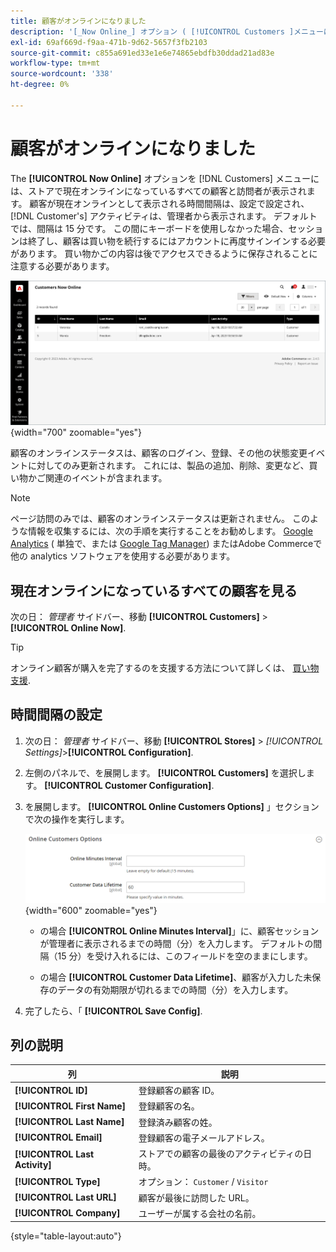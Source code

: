 ```yaml
---
title: 顧客がオンラインになりました
description: '[_Now Online_] オプション ( [!UICONTROL Customers ]メニューには、ストアで現在オンラインになっているすべての顧客と訪問者が表示されます。'
exl-id: 69af669d-f9aa-471b-9d62-5657f3fb2103
source-git-commit: c855a691ed33e1e6e74865ebdfb30ddad21ad83e
workflow-type: tm+mt
source-wordcount: '338'
ht-degree: 0%

---
```


# 顧客がオンラインになりました

The **[!UICONTROL Now Online]** オプションを [!DNL Customers] メニューには、ストアで現在オンラインになっているすべての顧客と訪問者が表示されます。 顧客が現在オンラインとして表示される時間間隔は、設定で設定され、 [!DNL Customer's] アクティビティは、管理者から表示されます。 デフォルトでは、間隔は 15 分です。 この間にキーボードを使用しなかった場合、セッションは終了し、顧客は買い物を続行するにはアカウントに再度サインインする必要があります。 買い物かごの内容は後でアクセスできるように保存されることに注意する必要があります。

![オンライン顧客](assets/customers-now-online.png){width="700" zoomable="yes"}

顧客のオンラインステータスは、顧客のログイン、登録、その他の状態変更イベントに対してのみ更新されます。 これには、製品の追加、削除、変更など、買い物かご関連のイベントが含まれます。

>[!NOTE]
>
>ページ訪問のみでは、顧客のオンラインステータスは更新されません。 このような情報を収集するには、次の手順を実行することをお勧めします。 [Google Analytics](../merchandising-promotions/google-analytics.md) ( 単独で、または [Google Tag Manager](../merchandising-promotions/google-tag-manager.md)) またはAdobe Commerceで他の analytics ソフトウェアを使用する必要があります。

## 現在オンラインになっているすべての顧客を見る

次の日： _管理者_ サイドバー、移動 **[!UICONTROL Customers]** > **[!UICONTROL Online Now]**.

>[!TIP]
>
>オンライン顧客が購入を完了するのを支援する方法について詳しくは、 [買い物支援](../stores-purchase/introduction.md#shopping-assistance).

## 時間間隔の設定

1. 次の日： _管理者_ サイドバー、移動 **[!UICONTROL Stores]** > _[!UICONTROL Settings]_>**[!UICONTROL Configuration]**.

1. 左側のパネルで、を展開します。 **[!UICONTROL Customers]** を選択します。 **[!UICONTROL Customer Configuration]**.

1. を展開します。 **[!UICONTROL Online Customers Options]** 」セクションで次の操作を実行します。

   ![オンライン顧客オプション](../configuration-reference/customers/assets/customer-configuration-online-customers-options.png){width="600" zoomable="yes"}

   - の場合 **[!UICONTROL Online Minutes Interval]**」に、顧客セッションが管理者に表示されるまでの時間（分）を入力します。 デフォルトの間隔（15 分）を受け入れるには、このフィールドを空のままにします。

   - の場合 **[!UICONTROL Customer Data Lifetime]**、顧客が入力した未保存のデータの有効期限が切れるまでの時間（分）を入力します。

1. 完了したら、「 **[!UICONTROL Save Config]**.

## 列の説明

| 列 | 説明 |
| --- | --- |
| **[!UICONTROL ID]** | 登録顧客の顧客 ID。 |
| **[!UICONTROL First Name]** | 登録顧客の名。 |
| **[!UICONTROL Last Name]** | 登録済み顧客の姓。 |
| **[!UICONTROL Email]** | 登録顧客の電子メールアドレス。 |
| **[!UICONTROL Last Activity]** | ストアでの顧客の最後のアクティビティの日時。 |
| **[!UICONTROL Type]** | オプション： `Customer` / `Visitor` |
| **[!UICONTROL Last URL]** | 顧客が最後に訪問した URL。 |
| **[!UICONTROL Company]** | ユーザーが属する会社の名前。 |

{style="table-layout:auto"}

